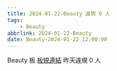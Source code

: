 ```yaml
---
title: 2024-01-22-Beauty 違規 0 人
tags:
    - Beauty
abbrlink: 2024-01-22-Beauty
date: Beauty-2024-01-22 12:00:00
---
```

Beauty 板 [板規連結](https://www.ptt.cc/bbs/Beauty/M.1630069980.A.84B.html)
昨天違規 0 人
